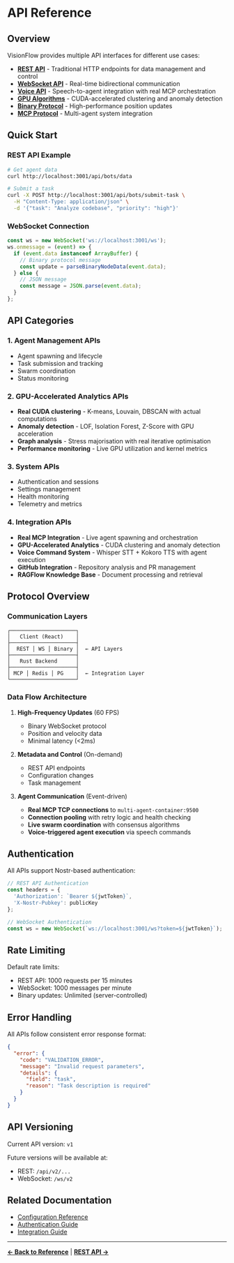 # API Reference

## Overview

VisionFlow provides multiple API interfaces for different use cases:

- **[REST API](rest-api.md)** - Traditional HTTP endpoints for data management and control
- **[WebSocket API](websocket-api.md)** - Real-time bidirectional communication
- **[Voice API](voice-api.md)** - Speech-to-agent integration with real MCP orchestration
- **[GPU Algorithms](gpu-algorithms.md)** - CUDA-accelerated clustering and anomaly detection
- **[Binary Protocol](binary-protocol.md)** - High-performance position updates
- **[MCP Protocol](mcp-protocol.md)** - Multi-agent system integration

## Quick Start

### REST API Example
```bash
# Get agent data
curl http://localhost:3001/api/bots/data

# Submit a task
curl -X POST http://localhost:3001/api/bots/submit-task \
  -H "Content-Type: application/json" \
  -d '{"task": "Analyze codebase", "priority": "high"}'
```

### WebSocket Connection
```javascript
const ws = new WebSocket('ws://localhost:3001/ws');
ws.onmessage = (event) => {
  if (event.data instanceof ArrayBuffer) {
    // Binary protocol message
    const update = parseBinaryNodeData(event.data);
  } else {
    // JSON message
    const message = JSON.parse(event.data);
  }
};
```

## API Categories

### 1. Agent Management APIs
- Agent spawning and lifecycle
- Task submission and tracking
- Swarm coordination
- Status monitoring

### 2. GPU-Accelerated Analytics APIs
- **Real CUDA clustering** - K-means, Louvain, DBSCAN with actual computations
- **Anomaly detection** - LOF, Isolation Forest, Z-Score with GPU acceleration
- **Graph analysis** - Stress majorisation with real iterative optimisation
- **Performance monitoring** - Live GPU utilization and kernel metrics

### 3. System APIs
- Authentication and sessions
- Settings management
- Health monitoring
- Telemetry and metrics

### 4. Integration APIs
- **Real MCP Integration** - Live agent spawning and orchestration
- **GPU-Accelerated Analytics** - CUDA clustering and anomaly detection
- **Voice Command System** - Whisper STT + Kokoro TTS with agent execution
- **GitHub Integration** - Repository analysis and PR management
- **RAGFlow Knowledge Base** - Document processing and retrieval

## Protocol Overview

### Communication Layers

```
┌─────────────────────┐
│   Client (React)    │
├─────────────────────┤
│  REST │ WS │ Binary │  ← API Layers
├─────────────────────┤
│   Rust Backend      │
├─────────────────────┤
│ MCP │ Redis │ PG    │  ← Integration Layer
└─────────────────────┘
```

### Data Flow Architecture

1. **High-Frequency Updates** (60 FPS)
   - Binary WebSocket protocol
   - Position and velocity data
   - Minimal latency (<2ms)

2. **Metadata and Control** (On-demand)
   - REST API endpoints
   - Configuration changes
   - Task management

3. **Agent Communication** (Event-driven)
   - **Real MCP TCP connections** to `multi-agent-container:9500`
   - **Connection pooling** with retry logic and health checking
   - **Live swarm coordination** with consensus algorithms
   - **Voice-triggered agent execution** via speech commands

## Authentication

All APIs support Nostr-based authentication:

```javascript
// REST API Authentication
const headers = {
  'Authorization': `Bearer ${jwtToken}`,
  'X-Nostr-Pubkey': publicKey
};

// WebSocket Authentication
const ws = new WebSocket(`ws://localhost:3001/ws?token=${jwtToken}`);
```

## Rate Limiting

Default rate limits:
- REST API: 1000 requests per 15 minutes
- WebSocket: 1000 messages per minute
- Binary updates: Unlimited (server-controlled)

## Error Handling

All APIs follow consistent error response format:

```json
{
  "error": {
    "code": "VALIDATION_ERROR",
    "message": "Invalid request parameters",
    "details": {
      "field": "task",
      "reason": "Task description is required"
    }
  }
}
```

## API Versioning

Current API version: `v1`

Future versions will be available at:
- REST: `/api/v2/...`
- WebSocket: `/ws/v2`

## Related Documentation

- [Configuration Reference](../configuration.md)
- [Authentication Guide](../../guides/authentication.md)
- [Integration Guide](../../guides/integration.md)

---

**[← Back to Reference](../index.md)** | **[REST API →](rest-api.md)**